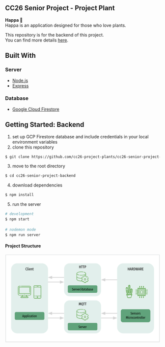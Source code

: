 ## CC26 Senior Project - Project Plant

**Happa 🌿**  
Happa is an application designed for those who love plants.  

This repository is for the backend of this project.  
You can find more details [here](https://github.com/cc26-project-plants/cc26-senior-project/blob/master/README.md).  
  
  
## Built With
### Server
- [Node.js](https://nodejs.org/)  
- [Express](https://expressjs.com/)  
  
### Database
- [Google Cloud Firestore](https://cloud.google.com/firestore)  
  
  
## Getting Started: Backend
1. set up GCP Firestore database and include credentials in your local environment variables  
2. clone this repository  
```bash
$ git clone https://github.com/cc26-project-plants/cc26-senior-project-backend.git
```  
3. move to the root directory
```bash
$ cd cc26-senior-project-backend
```
4. download dependencies
```bash
$ npm install
```
5. run the server
```bash
# development
$ npm start

# nodemon mode
$ npm run server
```
  
  
#### Project Structure
![architecture](https://github.com/mikako-shirai/dump/blob/master/diagram.png)  
